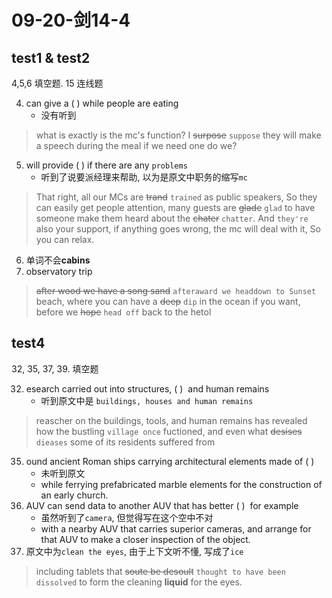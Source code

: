 # 09-20-剑14-4

## test1 & test2

4,5,6 填空题. 15 连线题

4. can give a ( ) while people are eating
	- 没有听到
> what is exactly is the mc's function? I ~~surpose~~ `suppose` they will make a speech during the meal if we need one do we?
5. will provide ( ) if there are any `problems`
	- 听到了说要派经理来帮助, 以为是原文中职务的缩写`mc`
> That right, all our MCs are ~~trand~~ `trained` as public speakers, So they can easily get people attention, many guests are ~~glade~~ `glad` to have someone make them heard about the ~~chater~~ `chatter`. 
> And `they're` also your support, if anything goes wrong, the mc will deal with it, So you can relax.
6. 单词不会**cabins**
15. observatory trip
> ~~after wood we have a song sand~~ `afteraward we headdown to Sunset` beach, where you can have a ~~deep~~ `dip` in the ocean if you want, before we ~~hope~~ `head off` back to the hetol






## test4
32, 35, 37, 39. 填空题

32. esearch carried out into structures, ( )  and human remains
	- 听到原文中是 `buildings, houses and human remains`
> reascher on the buildings, tools, and human remains has revealed how the bustling `village once` fuctioned, and even what ~~desises~~ `dieases` some of its residents suffered from

35. ound ancient Roman ships carrying architectural elements made of ( )
	- 未听到原文
    - while ferrying prefabricated marble elements for the construction of an early church. 
37. AUV can send data to another AUV that has better ( )  for example
	- 虽然听到了`camera`, 但觉得写在这个空中不对
    - with a nearby AUV that carries superior cameras, and arrange for that AUV to make a closer inspection of the object.
36. 原文中为`clean the eyes`, 由于上下文听不懂, 写成了`ice`
> including tablets that ~~soute be desoult~~  `thought to have been dissolved` to form the  cleaning **liquid** for the eyes.
